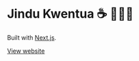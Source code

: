 # Jindu Kwentua ☕️ 🏄🏼‍♂️

Built with [Next.js](https://nextjs.org).

[View website](https://jindukwentua.netlify.app/)